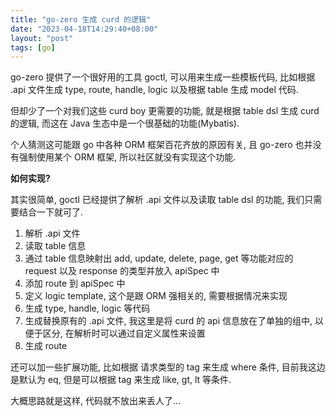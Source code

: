 ```yaml
---
title: "go-zero 生成 curd 的逻辑"
date: "2023-04-18T14:29:40+08:00"
layout: "post"
tags: [go]
---
```


go-zero 提供了一个很好用的工具 goctl, 可以用来生成一些模板代码, 比如根据 .api 文件生成 type, route, handle, logic 以及根据 table 生成 model 代码.

但却少了一个对我们这些 curd boy 更需要的功能, 就是根据 table dsl 生成 curd 的逻辑, 而这在 Java 生态中是一个很基础的功能(Mybatis).

个人猜测这可能跟 go 中各种 ORM 框架百花齐放的原因有关, 且 go-zero 也并没有强制使用某个 ORM 框架, 所以社区就没有实现这个功能.

**如何实现?**

其实很简单, goctl 已经提供了解析 .api 文件以及读取 table dsl 的功能, 我们只需要结合一下就可了.

1. 解析 .api 文件
2. 读取 table 信息
3. 通过 table 信息映射出 add, update, delete, page, get 等功能对应的 request 以及 response 的类型并放入 apiSpec 中
4. 添加 route 到 apiSpec 中
5. 定义 logic template, 这个是跟 ORM 强相关的, 需要根据情况来实现
6. 生成 type, handle, logic 等代码
7. 生成替换原有的 .api 文件, 我这里是将 curd 的 api 信息放在了单独的组中, 以便于区分, 在解析时可以通过自定义属性来设置
8. 生成 route

还可以加一些扩展功能, 比如根据 请求类型的 tag 来生成 where 条件, 目前我这边是默认为 eq, 但是可以根据 tag 来生成 like, gt, lt 等条件.

大概思路就是这样, 代码就不放出来丢人了...
